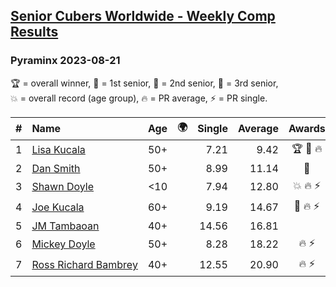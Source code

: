<style>table {white-space: nowrap;}</style>
<link rel="stylesheet" type="text/css" href="/scw-comp/css/flags.css" />

## [Senior Cubers Worldwide - Weekly Comp Results](/scw-comp/results/)
### Pyraminx 2023-08-21

<span style="white-space: nowrap;">🏆 = overall winner</span>, <span style="white-space: nowrap;">🥇 = 1st senior</span>, <span style="white-space: nowrap;">🥈 = 2nd senior</span>, <span style="white-space: nowrap;">🥉 = 3rd senior</span>, <span style="white-space: nowrap;">💥 = overall record (age group)</span>, <span style="white-space: nowrap;">🔥 = PR average</span>, <span style="white-space: nowrap;">⚡ = PR single</span>.

| # | Name | Age | 🌍 | Single | Average | Awards | Solve 1 | Solve 2 | Solve 3 | Solve 4 | Solve 5 | Video |
| :--: | :-- | :--: | :--: | --: | --: | :--: | --: | --: | --: | --: | --: | :-- |
| 1 | [Lisa Kucala](../../persons/lisa_kucala/pyram.md) | 50+ | <i class="flag flag-US" /> | 7.21 | 9.42 | 🏆 🥇 🔥 | 10.28 | 7.21 | 9.09 | 9.25 | 9.93 | [Desktop](https://www.facebook.com/events/1221531751824966/permalink/1227179551260186) / [Mobile](https://m.facebook.com/events/1221531751824966?view=permalink&id=1227179551260186) |
| 2 | [Dan Smith](../../persons/dan_smith/pyram.md) | 50+ | <i class="flag flag-US" /> | 8.99 | 11.14 | 🥈 | 10.77 | 12.02 | 8.99 | 15.11 | 10.64 | [Desktop](https://www.facebook.com/events/1221531751824966/permalink/1227474874563987) / [Mobile](https://m.facebook.com/events/1221531751824966?view=permalink&id=1227474874563987) |
| 3 | [Shawn Doyle](../../persons/shawn_doyle/pyram.md) | <10 | <i class="flag flag-US" /> | 7.94 | 12.80 | 💥 🔥 ⚡ | 12.28 | 13.27 | 12.84 | 7.94 | 13.99 | [Desktop](https://www.facebook.com/events/1221531751824966/permalink/1227477824563692) / [Mobile](https://m.facebook.com/events/1221531751824966?view=permalink&id=1227477824563692) |
| 4 | [Joe Kucala](../../persons/joe_kucala/pyram.md) | 60+ | <i class="flag flag-US" /> | 9.19 | 14.67 | 🥉 🔥 ⚡ | 14.53 | 15.23 | 14.26 | 20.91 | 9.19 | [Desktop](https://www.facebook.com/events/1221531751824966/permalink/1222461741731967) / [Mobile](https://m.facebook.com/events/1221531751824966?view=permalink&id=1222461741731967) |
| 5 | [JM Tambaoan](../../persons/jm_tambaoan/pyram.md) | 40+ | <i class="flag flag-PH" /> | 14.56 | 16.81 |  | 16.08 | 19.70 | 14.64 | 22.02 | 14.56 | [Desktop](https://www.facebook.com/events/1221531751824966/permalink/1227592044552270) / [Mobile](https://m.facebook.com/events/1221531751824966?view=permalink&id=1227592044552270) |
| 6 | [Mickey Doyle](../../persons/mickey_doyle/pyram.md) | 50+ | <i class="flag flag-US" /> | 8.28 | 18.22 | 🔥 ⚡ | 16.44 | 21.30 | 20.69 | 17.53 | 8.28 | [Desktop](https://www.facebook.com/events/1221531751824966/permalink/1227477651230376) / [Mobile](https://m.facebook.com/events/1221531751824966?view=permalink&id=1227477651230376) |
| 7 | [Ross Richard Bambrey](../../persons/ross_richard_bambrey/pyram.md) | 40+ | <i class="flag flag-GB" /> | 12.55 | 20.90 | 🔥 ⚡ | 18.62 | 48.40 | 20.54 | 12.55 | 23.53 | [Desktop](https://www.facebook.com/536706331/videos/1427325648116340) / [Mobile](https://m.facebook.com/536706331/videos/1427325648116340) |

<!-- Global site tag (gtag.js) - Google Analytics -->
<script async src="https://www.googletagmanager.com/gtag/js?id=UA-86348435-3"></script>
<script>window.dataLayer = window.dataLayer || []; function gtag() {dataLayer.push(arguments);} gtag('js', new Date()); gtag('config', 'UA-86348435-3');</script>
